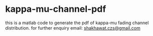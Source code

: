 # kappa-mu-channel-pdf
this is a matlab code to generate the pdf of kappa-mu fading channel distribution.
for further enquiry email: shakhawat.czs@gmail.com
